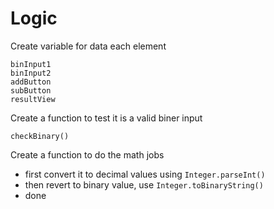 # Logic

Create variable for data each element 

```
binInput1
binInput2
addButton
subButton
resultView
```

Create a function to test it is a valid biner input

```
checkBinary()
```

Create a function to do the math jobs

- first convert it to decimal values using `Integer.parseInt()`
- then revert to binary value, use `Integer.toBinaryString()`
- done 
